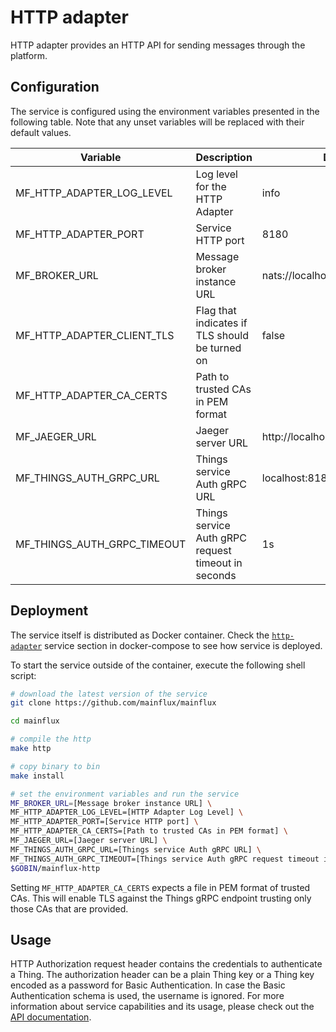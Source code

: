 # HTTP adapter

HTTP adapter provides an HTTP API for sending messages through the platform.

## Configuration

The service is configured using the environment variables presented in the
following table. Note that any unset variables will be replaced with their
default values.

| Variable                    | Description                                                   | Default                           |
| --------------------------- | ------------------------------------------------------------- | --------------------------------- |
| MF_HTTP_ADAPTER_LOG_LEVEL   | Log level for the HTTP Adapter                                | info                              |
| MF_HTTP_ADAPTER_PORT        | Service HTTP port                                             | 8180                              |
| MF_BROKER_URL               | Message broker instance URL                                   | nats://localhost:4222             |
| MF_HTTP_ADAPTER_CLIENT_TLS  | Flag that indicates if TLS should be turned on                | false                             |
| MF_HTTP_ADAPTER_CA_CERTS    | Path to trusted CAs in PEM format                             |                                   |
| MF_JAEGER_URL               | Jaeger server URL                                             | http://localhost:14268/api/traces |
| MF_THINGS_AUTH_GRPC_URL     | Things service Auth gRPC URL                                  | localhost:8181                    |
| MF_THINGS_AUTH_GRPC_TIMEOUT | Things service Auth gRPC request timeout in seconds           | 1s                                |

## Deployment

The service itself is distributed as Docker container. Check the [`http-adapter`](https://github.com/mainflux/mainflux/blob/master/docker/docker-compose.yml#L245-L262) service section in 
docker-compose to see how service is deployed.

To start the service outside of the container, execute the following shell script:

```bash
# download the latest version of the service
git clone https://github.com/mainflux/mainflux

cd mainflux

# compile the http
make http

# copy binary to bin
make install

# set the environment variables and run the service
MF_BROKER_URL=[Message broker instance URL] \
MF_HTTP_ADAPTER_LOG_LEVEL=[HTTP Adapter Log Level] \
MF_HTTP_ADAPTER_PORT=[Service HTTP port] \
MF_HTTP_ADAPTER_CA_CERTS=[Path to trusted CAs in PEM format] \
MF_JAEGER_URL=[Jaeger server URL] \
MF_THINGS_AUTH_GRPC_URL=[Things service Auth gRPC URL] \
MF_THINGS_AUTH_GRPC_TIMEOUT=[Things service Auth gRPC request timeout in seconds] \
$GOBIN/mainflux-http
```

Setting `MF_HTTP_ADAPTER_CA_CERTS` expects a file in PEM format of trusted CAs. This will enable TLS against the Things gRPC endpoint trusting only those CAs that are provided.

## Usage

HTTP Authorization request header contains the credentials to authenticate a Thing. The authorization header can be a plain Thing key
or a Thing key encoded as a password for Basic Authentication. In case the Basic Authentication schema is used, the username is ignored.
For more information about service capabilities and its usage, please check out
the [API documentation](https://api.mainflux.io/?urls.primaryName=http.yml).

[doc]: https://docs.mainflux.io
